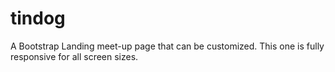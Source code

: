 # tindog
A Bootstrap Landing meet-up page that can be customized. This one is fully responsive for all screen sizes. 
